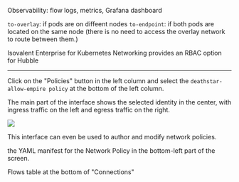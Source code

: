 

Observability: flow logs, metrics, Grafana dashboard


`to-overlay`: if pods are on diffeent nodes
`to-endpoint`: if both pods are located on the same node (there is no need to access the overlay network to route between them.)

 Isovalent Enterprise for Kubernetes Networking provides an RBAC option for Hubble


 ---

 Click on the "Policies" button in the left column and select the `deathstar-allow-empire policy` at the bottom of the left column.

 The main part of the interface shows the selected identity in the center, with ingress traffic on the left and egress traffic on the right.

![](https://play.instruqt.com/assets/tracks/ylhikjm5qpjv/bf5083e5cf6224ac6c27444c0a858f33/assets/hubble-ui_np-main.png)

This interface can even be used to author and modify network policies.

the YAML manifest for the Network Policy in the bottom-left part of the screen.

Flows table at the bottom of "Connections"